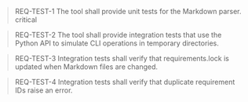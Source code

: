 > REQ-TEST-1
> The tool shall provide unit tests for the Markdown parser.
> critical

> REQ-TEST-2
> The tool shall provide integration tests that use the Python API to simulate CLI operations in temporary directories.

> REQ-TEST-3
> Integration tests shall verify that requirements.lock is updated when Markdown files are changed.

> REQ-TEST-4
> Integration tests shall verify that duplicate requirement IDs raise an error. 